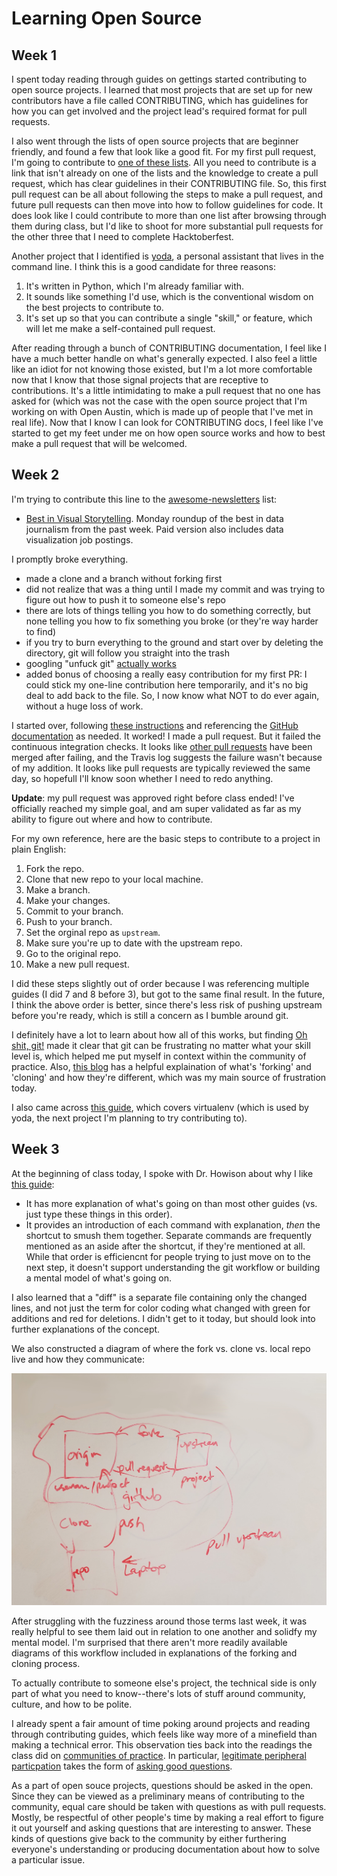 # Learning Open Source

## Week 1
I spent today reading through guides on gettings started contributing to open source projects. I learned that most projects that are set up for new contributors have a file called CONTRIBUTING, which has guidelines for how you can get involved and the project lead's required format for pull requests. 

I also went through the lists of open source projects that are beginner friendly, and found a few that look like a good fit. For my first pull request, I'm going to contribute to [one of these lists](https://github.com/vredniy/awesome-awesomeness). All you need to contribute is a link that isn't already on one of the lists and the knowledge to create a pull request, which has clear guidelines in their CONTRIBUTING file. So, this first pull request can be all about following the steps to make a pull request, and future pull requests can then move into how to follow guidelines for code. It does look like I could contribute to more than one list after browsing through them during class, but I'd like to shoot for more substantial pull requests for the other three that I need to complete Hacktoberfest.

Another project that I identified is [yoda](https://github.com/yoda-pa/yoda), a personal assistant that lives in the command line. I think this is a good candidate for three reasons: 
 1. It's written in Python, which I'm already familiar with.
 2. It sounds like something I'd use, which is the conventional wisdom on the best projects to contribute to. 
 3. It's set up so that you can contribute a single "skill," or feature, which will let me make a self-contained pull request.

After reading through a bunch of CONTRIBUTING documentation, I feel like I have a much better handle on what's generally expected. I also feel a little like an idiot for not knowing those existed, but I'm a lot more comfortable now that I know that those signal projects that are receptive to contributions. It's a little intimidating to make a pull request that no one has asked for (which was not the case with the open source project that I'm working on with Open Austin, which is made up of people that I've met in real life). Now that I know I can look for CONTRIBUTING docs, I feel like I've started to get my feet under me on how open source works and how to best make a pull request that will be welcomed.

## Week 2
I'm trying to contribute this line to the [awesome-newsletters](https://github.com/vredniy/awesome-newsletters) list:
 * [Best in Visual Storytelling](http://tinyletter.us16.list-manage1.com/subscribe?u=5c12dabe1e59a9fbde1174b8c&id=e27a48af53). Monday roundup of the best in data journalism from the past week. Paid version also includes data visualization job postings.

I promptly broke everything.
 * made a clone and a branch without forking first
 * did not realize that was a thing until I made my commit and was trying to figure out how to push it to someone else's repo
 * there are lots of things telling you how to do something correctly, but none telling you how to fix something you broke (or they're way harder to find)
 * if you try to burn everything to the ground and start over by deleting the directory, git will follow you straight into the trash
 * googling "unfuck git" [actually works](http://ohshitgit.com/)
 * added bonus of choosing a really easy contribution for my first PR: I could stick my one-line contribution here temporarily, and it's no big deal to add back to the file. So, I now know what NOT to do ever again, without a huge loss of work.

I started over, following [these instructions](https://www.digitalocean.com/community/tutorials/how-to-create-a-pull-request-on-github) and referencing the [GitHub documentation](https://help.github.com/articles/configuring-a-remote-for-a-fork/) as needed. It worked! I made a pull request. But it failed the continuous integration checks. It looks like [other pull requests](https://github.com/vredniy/awesome-newsletters/pulls?q=is%3Apr+is%3Aclosed) have been merged after failing, and the Travis log suggests the failure wasn't because of my addition. It looks like pull requests are typically reviewed the same day, so hopefull I'll know soon whether I need to redo anything.

**Update**: my pull request was approved right before class ended! I've officially reached my simple goal, and am super validated as far as my ability to figure out where and how to contribute.

For my own reference, here are the basic steps to contribute to a project in plain English:
 1. Fork the repo.
 2. Clone that new repo to your local machine.
 3. Make a branch.
 4. Make your changes.
 5. Commit to your branch.
 6. Push to your branch.
 7. Set the orginal repo as `upstream`.
 8. Make sure you're up to date with the upstream repo.
 9. Go to the original repo.
 10. Make a new pull request.

I did these steps slightly out of order because I was referencing multiple guides (I did 7 and 8 before 3), but got to the same final result. In the future, I think the above order is better, since there's less risk of pushing upstream before you're ready, which is still a concern as I bumble around git.

I definitely have a lot to learn about how all of this works, but finding [Oh shit, git!](http://ohshitgit.com/) made it clear that git can be frustrating no matter what your skill level is, which helped me put myself in context within the community of practice. Also, [this blog](http://bryanpendleton.blogspot.com/2014/07/git-clone-vs-fork.html) has a helpful explaination of what's 'forking' and 'cloning' and how they're different, which was my main source of frustration today.

I also came across [this guide](http://dont-be-afraid-to-commit.readthedocs.io/en/latest/index.html), which covers virtualenv (which is used by yoda, the next project I'm planning to try contributing to).

## Week 3

At the beginning of class today, I spoke with Dr. Howison about why I like [this guide](https://www.digitalocean.com/community/tutorials/how-to-create-a-pull-request-on-github):
  * It has more explanation of what's going on than most other guides (vs. just type these things in this order).
  * It provides an introduction of each command with explanation, *then* the shortcut to smush them together. Separate commands are frequently mentioned as an aside after the shortcut, if they're mentioned at all. While that order is efficiencnt for people trying to just move on to the next step, it doesn't support understanding the git workflow or building a mental model of what's going on.

I also learned that a "diff" is a separate file containing only the changed lines, and not just the term for color coding what changed with green for additions and red for deletions. I didn't get to it today, but should look into further explanations of the concept.

We also constructed a diagram of where the fork vs. clone vs. local repo live and how they communicate:

![GitHub workflow diagram](git-diagram.jpg)

After struggling with the fuzziness around those terms last week, it was really helpful to see them laid out in relation to one another and solidfy my mental model. I'm surprised that there aren't more readily available diagrams of this workflow included in explanations of the forking and cloning process.

To actually contribute to someone else's project, the technical side is only part of what you need to know--there's lots of stuff around community, culture, and how to be polite.

I already spent a fair amount of time poking around projects and reading through contributing guides, which feels like way more of a minefield than making a technical error. This observation ties back into the readings the class did on [communities of practice](https://en.wikipedia.org/wiki/Community_of_practice). In particular, [legitimate peripheral particpation](https://en.wikipedia.org/wiki/Legitimate_peripheral_participation) takes the form of [asking good questions](http://www.catb.org/esr/faqs/smart-questions.html).


As a part of open souce projects, questions should be asked in the open. Since they can be viewed as a preliminary means of contributing to the community, equal care should be taken with questions as with pull requests. Mostly, be respectful of other people's time by making a real effort to figure it out yourself and asking questions that are interesting to answer. These kinds of questions give back to the community by either furthering everyone's understanding or producing documentation about how to solve a particular issue.

